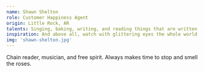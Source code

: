 ```yaml
---
name: Shawn Shelton
role: Customer Happiness Agent
origin: Little Rock, AR
talents: Singing, baking, writing, and reading things that are written backwards.
inspiration: And above all, watch with glittering eyes the whole world around you because the greatest secrets are always hidden in the most unlikely places. Those who don’t believe in magic will never find it.” – Roald Dahl
img: 'shawn-shelton.jpg'
---
```

Chain reader, musician, and free spirit. Always makes time to stop and smell the roses.